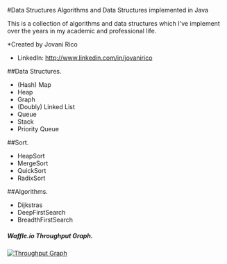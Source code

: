 #Data Structures
Algorithms and Data Structures implemented in Java

This is a collection of algorithms and data structures which I've implement over the years in my academic and professional life.

*Created by Jovani Rico
* LinkedIn: http://www.linkedin.com/in/jovanirico

##Data Structures.

- (Hash) Map
- Heap
- Graph
- (Doubly) Linked List
- Queue
- Stack
- Priority Queue

##Sort.
- HeapSort
- MergeSort
- QuickSort
- RadixSort

##Algorithms.
- Dijkstras
- DeepFirstSearch
- BreadthFirstSearch

##### Waffle.io Throughput Graph.
[![Throughput Graph](https://graphs.waffle.io/jovanimtzrico/DataStructureAlgorithms/throughput.svg)](https://waffle.io/jovanimtzrico/DataStructureAlgorithms/metrics/throughput)
